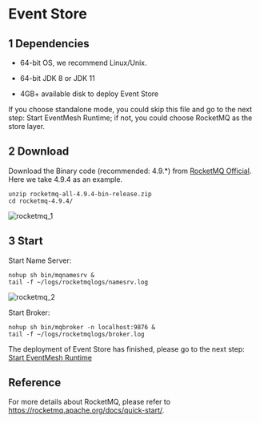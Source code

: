 # Event Store

## 1 Dependencies

- 64-bit OS, we recommend Linux/Unix.

- 64-bit JDK 8 or JDK 11

- 4GB+ available disk to deploy Event Store

If you choose standalone mode, you could skip this file and go to the next step: Start EventMesh Runtime; if not, you could choose RocketMQ as the store layer.

## 2 Download

Download the Binary code (recommended: 4.9.*) from [RocketMQ Official](https://rocketmq.apache.org/download/). Here we take 4.9.4 as an example.

```
unzip rocketmq-all-4.9.4-bin-release.zip
cd rocketmq-4.9.4/
```

![rocketmq_1](/images/install/rocketmq_1.png)

## 3 Start

Start Name Server:

```console
nohup sh bin/mqnamesrv &
tail -f ~/logs/rocketmqlogs/namesrv.log
```

![rocketmq_2](/images/install/rocketmq_2.png)

Start Broker:

```console
nohup sh bin/mqbroker -n localhost:9876 &
tail -f ~/logs/rocketmqlogs/broker.log
```

The deployment of Event Store has finished, please go to the next step: [Start EventMesh Runtime](./03-runtime.md)

## Reference

For more details about RocketMQ, please refer to https://rocketmq.apache.org/docs/quick-start/.